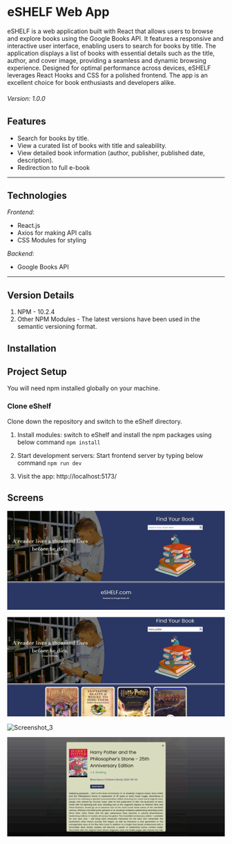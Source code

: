# eSHELF Web App

eSHELF is a web application built with React that allows users to browse and explore books using the Google Books API. It features a responsive and interactive user interface, enabling users to search for books by title. The application displays a list of books with essential details such as the title, author, and cover image, providing a seamless and dynamic browsing experience. Designed for optimal performance across devices, eSHELF leverages React Hooks and CSS for a polished frontend. The app is an excellent choice for book enthusiasts and developers alike.

###### Version: 1.0.0

## Features

- Search for books by title.
- View a curated list of books with title and saleability.
- View detailed book information (author, publisher, published date, description).
- Redirection to full e-book

---

## Technologies

*Frontend*:
- React.js
- Axios for making API calls
- CSS Modules for styling

*Backend*:
- Google Books API

---

## Version Details

1. NPM - 10.2.4
2. Other NPM Modules - The latest versions have been used in the semantic versioning format.

## Installation

## Project Setup
You will need npm installed globally on your machine.

### Clone eShelf
Clone down the repository and switch to the eShelf directory. 

1. Install modules:
switch to eShelf and install the npm packages using below command
`npm install`  

2. Start development servers:
Start frontend server by typing below command
`npm run dev`

4. Visit the app:
http://localhost:5173/ 

## Screens


![Screenshot_1](https://github.com/ChamathNT/eShelf/blob/main/public/Screenshot%201.png)

![Screenshot_2](https://github.com/ChamathNT/eShelf/blob/main/public/Screenshot%202.png)

![Screenshot_3](https://github.com/ChamathNT/eShelf/blob/main/public/Screenshot%203.png)

![Screenshot_4](https://github.com/ChamathNT/eShelf/blob/main/public/Screenshot%204.png)


